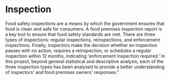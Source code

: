 # Inspection

Food safety inspections are a means by which the government ensures that food is clean and safe for consumers. A food premises inspection report is a key tool to ensure that food safety standards are met. There are three types of inspections: regular inspections, reinspections, and enforcement inspections. Finally, inspectors make the decision whether an inspection passes with no action, requires a reinspection, or schedules a regular inspection within 12 months, indicating 'enforcement inspection required.'
In this project, beyond general statistical and descriptive analysis, each of the three inspection types has been analysed to provide a better understanding of inspectors' and food premises owners' responses."
